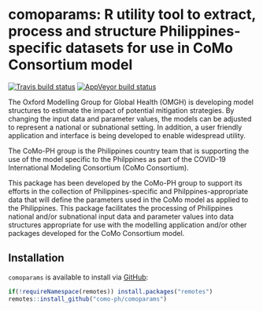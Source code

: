 
<!-- README.md is generated from README.Rmd. Please edit that file -->

# comoparams: R utility tool to extract, process and structure Philippines-specific datasets for use in CoMo Consortium model

<!-- badges: start -->

[![Travis build
status](https://travis-ci.com/como-ph/comoparams.svg?branch=master)](https://travis-ci.com/como-ph/comoparams)
[![AppVeyor build
status](https://ci.appveyor.com/api/projects/status/github/como-ph/comoparams?branch=master&svg=true)](https://ci.appveyor.com/project/como-ph/comoparams)
<!-- badges: end -->

The Oxford Modelling Group for Global Health (OMGH) is developing model
structures to estimate the impact of potential mitigation strategies. By
changing the input data and parameter values, the models can be adjusted
to represent a national or subnational setting. In addition, a user
friendly application and interface is being developed to enable
widespread utility.

The CoMo-PH group is the Philippines country team that is supporting the
use of the model specific to the Philppines as part of the COVID-19
International Modeling Consortium (CoMo Consortium).

This package has been developed by the CoMo-PH group to support its
efforts in the collection of Philippines-specific and
Philppines-appropriate data that will define the parameters used in the
CoMo model as applied to the Philippines. This package facilitates the
processing of Philippines national and/or subnational input data and
parameter values into data structures appropriate for use with the
modelling application and/or other packages developed for the CoMo
Consortium model.

## Installation

`comoparams` is available to install via
[GitHub](https://github.com/como-ph/comoparams):

``` r
if(!requireNamespace(remotes)) install.packages("remotes")
remotes::install_github("como-ph/comoparams")
```
